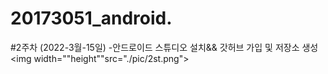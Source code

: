 # 20173051_android.
 #2주차 (2022-3월-15일)
 -안드로이드 스튜디오 설치&& 갓허브 가입 및 저장소 생성
 <img width=""height""src="./pic/2st.png"></img>
